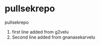 pullsekrepo
===========

pullsekrepo


1. first line added from g2velu
2. Second line added from gnanasekarvelu
